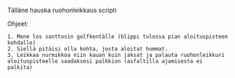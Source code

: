 Tälläne hauska ruohonleikkaus scripti

Ohjeet:

    1. Mene los santtosin golfkentälle (blippi tulossa pian aloituspisteen kohdalle)
    2. Siellä pitäisi olla kohta, josta aloitat hommat.
    3. Leikkaa nurmikkoa niin kauan kuin jaksat ja palauta ruohonleikkuri aloituspisteelle saadaksesi palkkion (asfaltilla ajamisesta ei palkita)
